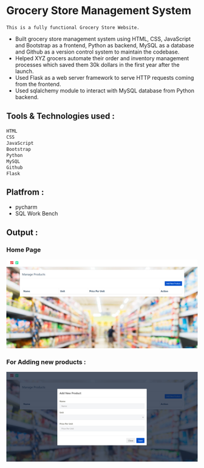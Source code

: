 # Grocery Store Management System

    This is a fully functional Grocery Store Website.
    
* Built grocery store management system using HTML, CSS, JavaScript and Bootstrap as a frontend, Python as backend, MySQL as a database and Github as a version control system to maintain the codebase.
* Helped XYZ grocers automate their order and inventory management processes which saved them 30k dollars in the first year after the launch.
* Used Flask as a web server framework to serve HTTP requests coming from the frontend.
* Used sqlalchemy module to interact with MySQL database from Python backend.

## Tools & Technologies used :
    HTML
    CSS
    JavaScript
    Bootstrap
    Python
    MySQL
    Github
    Flask
    
## Platfrom :
* pycharm
* SQL Work Bench
    
## Output :
### Home Page 
![Screenshot](https://github.com/inarenpithani/Grocery-Store-Management-System/blob/main/Home%20page.png)

### For Adding new products :
![Screenshot](https://github.com/ipithani/Grocery--Store-Management-System/blob/main/New%20product.png)
